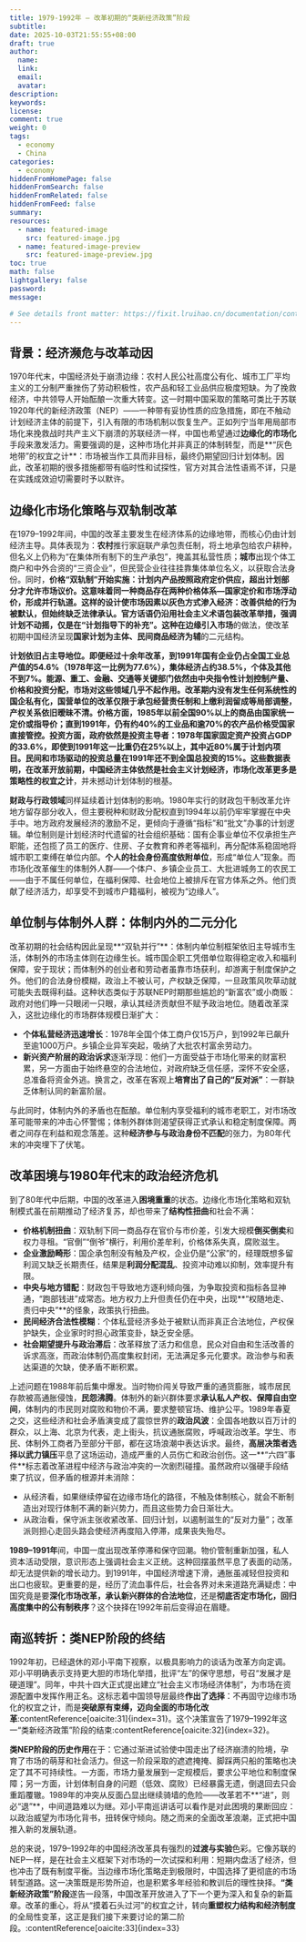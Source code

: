 ```yaml
---
title: 1979-1992年 — 改革初期的“类新经济政策”阶段
subtitle:
date: 2025-10-03T21:55:55+08:00
draft: true
author:
  name:
  link:
  email:
  avatar:
description:
keywords:
license:
comment: true
weight: 0
tags:
  - economy
  - China
categories:
  - economy
hiddenFromHomePage: false
hiddenFromSearch: false
hiddenFromRelated: false
hiddenFromFeed: false
summary:
resources:
  - name: featured-image
    src: featured-image.jpg
  - name: featured-image-preview
    src: featured-image-preview.jpg
toc: true
math: false
lightgallery: false
password:
message:

# See details front matter: https://fixit.lruihao.cn/documentation/content-management/introduction/#front-matter
---
```


## 背景：经济濒危与改革动因

1970年代末，中国经济处于崩溃边缘：农村人民公社高度公有化、城市工厂平均主义的工分制严重挫伤了劳动积极性，农产品和轻工业品供应极度短缺。为了挽救经济，中共领导人开始酝酿一次重大转变。这一时期中国采取的策略可类比于苏联1920年代的新经济政策（NEP）——一种带有妥协性质的应急措施，即在不触动计划经济主体的前提下，引入有限的市场机制以恢复生产。正如列宁当年用局部市场化来挽救战时共产主义下崩溃的苏联经济一样，中国也希望通过**边缘化的市场化**手段来激发活力。需要强调的是，这种市场化并非真正的体制转型，而是**“灰色地带”的权宜之计**：市场被当作工具而非目标，最终仍期望回归计划体制。因此，改革初期的很多措施都带有临时性和试探性，官方对其合法性语焉不详，只是在实践成效迫切需要时予以默许。

<!--more-->

## 边缘化市场化策略与双轨制改革

在1979–1992年间，中国的改革主要发生在经济体系的边缘地带，而核心仍由计划经济主导。具体表现为：**农村**推行家庭联产承包责任制，将土地承包给农户耕种，但名义上仍称为“在集体所有制下的生产承包”，掩盖其私营性质；**城市**出现个体工商户和中外合资的“三资企业”，但民营企业往往挂靠集体单位名义，以获取合法身份。同时，**价格“双轨制”**开始实施：计划内产品按照政府定价供应，超出计划部分才允许市场议价。这意味着同一种商品存在两种价格体系—国家定价和市场浮动价，形成并行轨道。这样的设计使市场因素以灰色方式渗入经济：改善供给的行为被默认，但始终缺乏法律承认。官方话语仍沿用社会主义术语包装改革举措，强调计划不动摇，仅是在“计划指导下的补充”。这种**在边缘引入市场**的做法，使改革初期中国经济呈现**国家计划为主体、民间商品经济为辅**的二元结构。

**计划依旧占主导地位。**即便经过十余年改革，到1991年国有企业仍占全国工业总产值的54.6%（1978年这一比例为77.6%），集体经济占约38.5%，个体及其他不到7%。能源、重工、金融、交通等关键部门依然由中央指令性计划控制产量、价格和投资分配，市场对这些领域几乎不起作用。改革期内没有发生任何系统性的国企私有化，国营单位的改革仅限于承包经营责任制和上缴利润留成等局部调整，产权关系依旧暧昧不清。**价格方面**，1985年以前全国90%以上的商品由国家统一定价或指导价；直到1991年，仍有约40%的工业品和逾70%的农产品价格受国家直接管控。**投资方面**，政府依然是投资主导者：1978年国家固定资产投资占GDP的33.6%，即使到1991年这一比重仍在25%以上，其中近80%属于计划内项目。民间和市场驱动的投资总量在1991年还不到全国总投资的15%。这些数据表明，在改革开放前期，中国经济主体依然是社会主义计划经济，市场化改革更多是**策略性的权宜之计**，并未撼动计划体制的根基。

**财政与行政领域**同样延续着计划体制的影响。1980年实行的财政包干制改革允许地方留存部分收入，但主要税种和财政分配权直到1994年以前仍牢牢掌握在中央手中。地方政府发展经济的激励不足，更倾向于遵循“指标”和“批文”办事的计划逻辑。单位制则是计划经济时代遗留的社会组织基础：国有企事业单位不仅承担生产职能，还包揽了员工的医疗、住房、子女教育和养老等福利，再分配体系稳固地将城市职工束缚在单位内部。**个人的社会身份高度依附单位**，形成“单位人”现象。而市场化改革催生的体制外人群——个体户、乡镇企业员工、大批进城务工的农民工——由于不属任何单位，在福利保障、社会地位上被排斥在官方体系之外。他们贡献了经济活力，却享受不到城市户籍福利，被视为“边缘人”。

## 单位制与体制外人群：体制内外的二元分化

改革初期的社会结构因此呈现**“双轨并行”**：体制内单位制框架依旧主导城市生活，体制外的市场主体则在边缘生长。城市国企职工凭借单位取得稳定收入和福利保障，安于现状；而体制外的创业者和劳动者虽靠市场获利，却游离于制度保护之外。他们的合法身份模糊，政治上不被认可，产权缺乏保障，一旦政策风吹草动就可能失去既得利益。这种状态类似于苏联NEP时期那些尴尬的“新富农”或小商贩：政府对他们睁一只眼闭一只眼，承认其经济贡献但不赋予政治地位。随着改革深入，这批边缘化的市场群体规模日渐扩大：

- **个体私营经济迅速增长**：1978年全国个体工商户仅15万户，到1992年已飙升至逾1000万户。乡镇企业异军突起，吸纳了大批农村富余劳动力。
- **新兴资产阶层的政治诉求**逐渐浮现：他们一方面受益于市场化带来的财富积累，另一方面由于始终悬空的合法地位，对政府缺乏信任感，深怀不安全感，总准备将资金外逃。换言之，改革在客观上**培育出了自己的“反对派”**：一群缺乏体制认同的新富阶层。

与此同时，体制内外的矛盾也在酝酿。单位制内享受福利的城市老职工，对市场改革可能带来的冲击心怀警惕；体制外群体则渴望获得正式承认和稳定制度保障。两者之间存在利益和观念落差。这种**经济参与与政治身份不匹配**的张力，为80年代末的冲突埋下了伏笔。

## 改革困境与1980年代末的政治经济危机

到了80年代中后期，中国的改革进入**困境重重**的状态。边缘化市场化策略和双轨制模式虽在前期推动了经济复苏，却也带来了**结构性扭曲**和社会不满：

- **价格机制扭曲**：双轨制下同一商品存在官价与市价差，引发大规模**倒买倒卖**和权力寻租。“官倒”“倒爷”横行，利用价差牟利，价格体系失真，腐败滋生。
- **企业激励畸形**：国企承包制没有触及产权，企业仍是“公家”的，经理既想多留利润又缺乏长期责任，结果是**利润分配混乱**、投资冲动难以抑制，效率提升有限。
- **中央与地方错配**：财政包干导致地方逐利倾向强，为争取投资和指标各显神通，“跑部钱进”成常态。地方权力上升但责任仍在中央，出现**“权随地走、责归中央”**的怪象，政策执行扭曲。
- **民间经济合法性模糊**：个体私营经济多处于被默认而非真正合法地位，产权保护缺失，企业家时时担心政策变卦，缺乏安全感。
- **社会期望提升与政治滞后**：改革释放了活力和信息，民众对自由和生活改善的诉求高涨，而政治体制仍高度集权封闭，无法满足多元化要求。政治参与和表达渠道的欠缺，使矛盾不断积累。

上述问题在1988年前后集中爆发。当时物价闯关导致严重的通货膨胀，城市居民存款被高通胀侵蚀，**民怨沸腾**。体制外的新兴群体要求**承认私人产权、保障自由空间**，体制内的市民则对腐败和物价不满，要求整顿官场、维护公平。1989年春夏之交，这些经济和社会矛盾演变成了震惊世界的**政治风波**：全国各地数以百万计的群众，以上海、北京为代表，走上街头，抗议通胀腐败，呼喊政治改革。学生、市民、体制外工商者乃至部分干部，都在这场浪潮中表达诉求。最终，**高层决策者选择以武力镇压**平息了这场运动，造成严重的人员伤亡和政治创伤。这一**“六四”事件**标志着改革进程中经济与政治冲突的一次剧烈碰撞。虽然政府以强硬手段结束了抗议，但矛盾的根源并未消除：

- 从经济看，如果继续停留在边缘市场化的路径，不触及体制核心，就会不断制造出对现行体制不满的新兴势力，而且这些势力会日渐壮大。
- 从政治看，保守派主张收紧改革、回归计划，以遏制滋生的“反对力量”；改革派则担心走回头路会使经济再度陷入停滞，成果丧失殆尽。

**1989–1991年**间，中国一度出现改革停滞和保守回潮。物价管制重新加强，私人资本活动受限，意识形态上强调社会主义正统。这种回摆虽然平息了表面的动荡，却无法提供新的增长动力。到1991年，中国经济增速下滑，通胀虽减轻但投资和出口也疲软。更重要的是，经历了流血事件后，社会各界对未来道路充满疑虑：中国究竟是要**深化市场改革，承认新兴群体的合法地位**，还是**彻底否定市场化，回归高度集中的公有制秩序**？这个抉择在1992年前后变得迫在眉睫。

## 南巡转折：类NEP阶段的终结

1992年初，已经退休的邓小平南下视察，以极具影响力的谈话为改革方向定调。邓小平明确表示支持更大胆的市场化举措，批评“左”的保守思想，号召“发展才是硬道理”。同年，中共十四大正式提出建立“社会主义市场经济体制”，为市场在资源配置中发挥作用正名。这标志着中国领导层最终**作出了选择**：不再固守边缘市场化的权宜之计，而是**突破原有束缚，迈向全面的市场化改革**:contentReference[oaicite:31]{index=31}。这个决策宣告了1979–1992年这一“类新经济政策”阶段的结束:contentReference[oaicite:32]{index=32}。

**类NEP阶段的历史作用**在于：它通过渐进试验使中国走出了经济崩溃的险境，孕育了市场的萌芽和社会活力。但这一阶段采取的遮遮掩掩、脚踩两只船的策略也决定了其不可持续性。一方面，市场力量发展到一定规模后，要求公平地位和制度保障；另一方面，计划体制自身的问题（低效、腐败）已经暴露无遗，倒退回去只会重蹈覆辙。1989年的冲突从反面凸显出继续骑墙的危险——改革若不**“进”，则必“退”**，中间道路难以为继。邓小平南巡讲话可以看作是对此困境的果断回应：以政治威望为市场化背书，扭转保守倾向。随之而来的全面改革浪潮，正式把中国推入新的发展轨道。

总的来说，1979–1992年的中国经济改革具有强烈的**过渡与实验**色彩。它像苏联的NEP一样，是在社会主义框架下对市场的一次试探和利用：短期内盘活了经济，但也冲击了既有制度平衡。当边缘市场化策略走到极限时，中国选择了更彻底的市场转型道路。这一决策既是形势所迫，也是积累多年经验和教训后的理性抉择。**“类新经济政策”阶段**遂告一段落，中国改革开放进入了下一个更为深入和复杂的新篇章。改革的重心，将从“摸着石头过河”的权宜之计，转向**重塑权力结构和经济制度**的全局性变革，这正是我们接下来要讨论的第二阶段。:contentReference[oaicite:33]{index=33}
